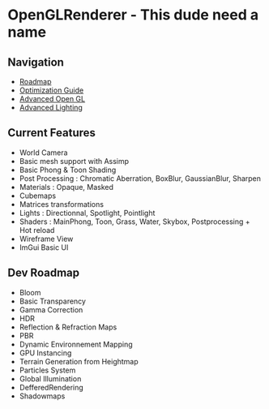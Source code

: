 # OpenGLRenderer - This dude need a name

## Navigation
- [Roadmap](/docs/index.md)
- [Optimization Guide](/docs/optimization_guide_ben.md)
- [Advanced Open GL](/docs/advanced_opengl.md)
- [Advanced Lighting](/docs/advanced_lighting.md)

## Current Features
- World Camera
- Basic mesh support with Assimp
- Basic Phong & Toon Shading
- Post Processing : Chromatic Aberration, BoxBlur, GaussianBlur, Sharpen
- Materials : Opaque, Masked
- Cubemaps
- Matrices transformations
- Lights : Directionnal, Spotlight, Pointlight
- Shaders : MainPhong, Toon, Grass, Water, Skybox, Postprocessing + Hot reload
- Wireframe View
- ImGui Basic UI

## Dev Roadmap
- Bloom
- Basic Transparency
- Gamma Correction
- HDR
- Reflection & Refraction Maps
- PBR
- Dynamic Environnement Mapping
- GPU Instancing
- Terrain Generation from Heightmap
- Particles System
- Global Illumination
- DefferedRendering
- Shadowmaps